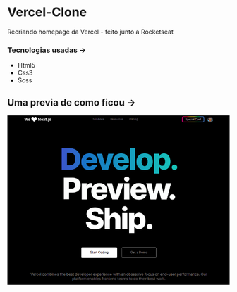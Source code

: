 # Vercel-Clone
Recriando homepage da Vercel - feito junto a Rocketseat

### Tecnologias usadas -> 
* Html5
* Css3
* Scss

## Uma previa de como ficou ->
![img da homepage da Vercel](https://github.com/JonathanAndrade19/Vercel-Clone/blob/main/Captura%20de%20tela%20de%202021-02-16%2015-21-08.png)
